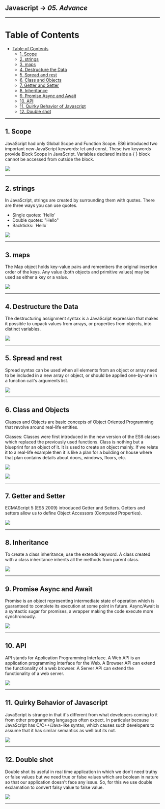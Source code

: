 ## Javascript -> <em>05. Advance</em> 

<hr/>

# Table of Contents 
- [Table of Contents](#table-of-contents)
  - [1. Scope](#1-scope)
  - [2. strings](#2-strings)
  - [3. maps](#3-maps)
  - [4. Destructure the Data](#4-destructure-the-data)
  - [5. Spread and rest](#5-spread-and-rest)
  - [6. Class and Objects](#6-class-and-objects)
  - [7. Getter and Setter](#7-getter-and-setter)
  - [8. Inheritance](#8-inheritance)
  - [9. Promise Async and Await](#9-promise-async-and-await)
  - [10. API](#10-api)
  - [11. Quirky Behavior of Javascript](#11-quirky-behavior-of-javascript)
  - [12. Double shot](#12-double-shot)

<hr/>

## 1. Scope

JavaScript had only Global Scope and Function Scope. ES6 introduced two important new JavaScript keywords: let and const. These two keywords provide Block Scope in JavaScript. Variables declared inside a { } block cannot be accessed from outside the block.

![](./00.%20Output/01.%20scope.png)

<hr/>

## 2. strings

In JavaScript, strings are created by surrounding them with quotes. There are three ways you can use quotes.
- Single quotes: 'Hello'
- Double quotes: "Hello"
- Backticks: \`Hello`

![](./00.%20Output/02.%20strings.png)

<hr/>

## 3. maps

The Map object holds key-value pairs and remembers the original insertion order of the keys. Any value (both objects and primitive values) may be used as either a key or a value.

![](./00.%20Output/03.%20maps.png)

<hr/>

## 4. Destructure the Data

The destructuring assignment syntax is a JavaScript expression that makes it possible to unpack values from arrays, or properties from objects, into distinct variables.

![](./00.%20Output/04.%20pickData.png)

<hr/>

## 5. Spread and rest

Spread syntax can be used when all elements from an object or array need to be included in a new array or object, or should be applied one-by-one in a function call's arguments list.

![](./00.%20Output/05.%20spreadRest.png)

<hr/>

## 6. Class and Objects

Classes and Objects are basic concepts of Object Oriented Programming that revolve around real-life entities. 

Classes: Classes were first introduced in the new version of the ES6 classes which replaced the previously used functions. Class is nothing but a blueprint for an object of it. It is used to create an object mainly. If we relate it to a real-life example then it is like a plan for a building or house where that plan contains details about doors, windows, floors, etc. 

![](./00.%20Output/06.%20class.png)

![](./00.%20Output/07.%20classObjects.png)

<hr/>

## 7. Getter and Setter

ECMAScript 5 (ES5 2009) introduced Getter and Setters.
Getters and setters allow us to define Object Accessors (Computed Properties).

![](./00.%20Output/08.%20getterSetter.png)

<hr/>

## 8. Inheritance

To create a class inheritance, use the extends keyword. A class created with a class inheritance inherits all the methods from parent class.

![](./00.%20Output/09.%20Inheritance.png)

<hr/>

## 9. Promise Async and Await

Promise is an object representing intermediate state of operation which is guaranteed to complete its execution at some point in future.
Async/Await is a syntactic sugar for promises, a wrapper making the code execute more synchronously.

![](./00.%20Output/10.%20Promise.png)

<hr/>

## 10. API

API stands for Application Programming Interface.
A Web API is an application programming interface for the Web.
A Browser API can extend the functionality of a web browser.
A Server API can extend the functionality of a web server.

![](./00.%20Output/11.%20API.png)

<hr/>

## 11. Quirky Behavior of Javascript

JavaScript is strange in that it's different from what developers coming to it from other programming languages often expect. In particular because JavaScript has C/C++/Java-like syntax, which causes such developers to assume that it has similar semantics as well but its not.

![](./00.%20Output/12.%20jsTest.png)

<hr/>

## 12. Double shot

Double shot its useful in real time application in which we don't need truthy or false values but we need true or false values which are boolean in nature so that our application doesn't face any issue. So, for this we use double exclamation to convert falsy value to false value.

![](./00.%20Output/13.%20doubleShot.png)

<hr/>

